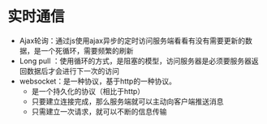 # 实时通信

- Ajax轮询：通过js使用ajax异步的定时访问服务端看看有没有需要更新的数据，是一个死循环，需要频繁的刷新
- Long pull ：使用循环的方式，是阻塞的模型，访问服务器是必须要服务器返回数据后才会进行下一次的访问
- websocket：是一种协议，基于http的一种协议。
  - 是一个持久化的协议（相比于http）
  - 只要建立连接完成，那么服务端就可以主动向客户端推送消息
  - 只需建立一次请求，就可以不断的信息传输